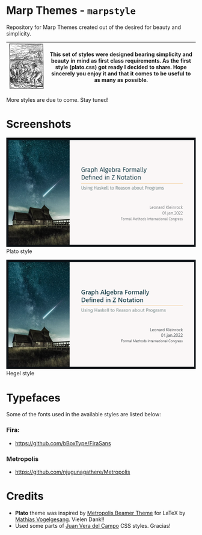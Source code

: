 # Marp Themes - `marpstyle`

Repository for Marp Themes created out of the desired for beauty and simplicity.



![](img/plow_man.gif) | This set of styles were designed bearing simplicity and beauty in mind as first class requirements. As the first style (plato.css) got ready I decided to share.  Hope sincerely you enjoy it and that it comes to be useful to as many as possible.  
---------|----------

More styles are due to come. Stay tuned!


# Screenshots

![Style: Plato](img/plato01.png)<br>
Plato style

![Style: Hegel](img/hegel01.png)<br>
Hegel style



# Typefaces

Some of the fonts used in the available styles are listed below:

### Fira:  
- https://github.com/bBoxType/FiraSans

### Metropolis
- https://github.com/njugunagathere/Metropolis

# Credits

- **Plato** theme was inspired by [Metropolis Beamer Theme](https://github.com/matze/mtheme) for LaTeX by [Mathias Vogelgesang](https://github.com/matze/mtheme). Vielen Dank!!
- Used some parts of [Juan Vera del Campo](https://github.com/Juanvvc) CSS styles. Gracias!